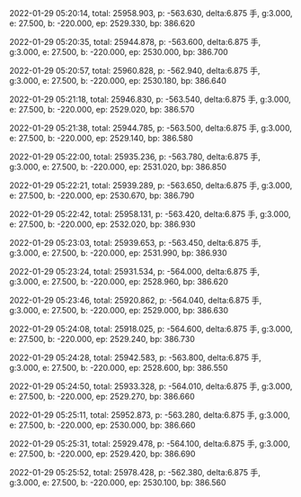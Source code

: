 2022-01-29 05:20:14, total: 25958.903, p: -563.630, delta:6.875 手, g:3.000, e: 27.500, b: -220.000, ep: 2529.330, bp: 386.620

2022-01-29 05:20:35, total: 25944.878, p: -563.600, delta:6.875 手, g:3.000, e: 27.500, b: -220.000, ep: 2530.000, bp: 386.700

2022-01-29 05:20:57, total: 25960.828, p: -562.940, delta:6.875 手, g:3.000, e: 27.500, b: -220.000, ep: 2530.180, bp: 386.640

2022-01-29 05:21:18, total: 25946.830, p: -563.540, delta:6.875 手, g:3.000, e: 27.500, b: -220.000, ep: 2529.020, bp: 386.570

2022-01-29 05:21:38, total: 25944.785, p: -563.500, delta:6.875 手, g:3.000, e: 27.500, b: -220.000, ep: 2529.140, bp: 386.580

2022-01-29 05:22:00, total: 25935.236, p: -563.780, delta:6.875 手, g:3.000, e: 27.500, b: -220.000, ep: 2531.020, bp: 386.850

2022-01-29 05:22:21, total: 25939.289, p: -563.650, delta:6.875 手, g:3.000, e: 27.500, b: -220.000, ep: 2530.670, bp: 386.790

2022-01-29 05:22:42, total: 25958.131, p: -563.420, delta:6.875 手, g:3.000, e: 27.500, b: -220.000, ep: 2532.020, bp: 386.930

2022-01-29 05:23:03, total: 25939.653, p: -563.450, delta:6.875 手, g:3.000, e: 27.500, b: -220.000, ep: 2531.990, bp: 386.930

2022-01-29 05:23:24, total: 25931.534, p: -564.000, delta:6.875 手, g:3.000, e: 27.500, b: -220.000, ep: 2528.960, bp: 386.620

2022-01-29 05:23:46, total: 25920.862, p: -564.040, delta:6.875 手, g:3.000, e: 27.500, b: -220.000, ep: 2529.000, bp: 386.630

2022-01-29 05:24:08, total: 25918.025, p: -564.600, delta:6.875 手, g:3.000, e: 27.500, b: -220.000, ep: 2529.240, bp: 386.730

2022-01-29 05:24:28, total: 25942.583, p: -563.800, delta:6.875 手, g:3.000, e: 27.500, b: -220.000, ep: 2528.600, bp: 386.550

2022-01-29 05:24:50, total: 25933.328, p: -564.010, delta:6.875 手, g:3.000, e: 27.500, b: -220.000, ep: 2529.270, bp: 386.660

2022-01-29 05:25:11, total: 25952.873, p: -563.280, delta:6.875 手, g:3.000, e: 27.500, b: -220.000, ep: 2530.000, bp: 386.660

2022-01-29 05:25:31, total: 25929.478, p: -564.100, delta:6.875 手, g:3.000, e: 27.500, b: -220.000, ep: 2529.420, bp: 386.690

2022-01-29 05:25:52, total: 25978.428, p: -562.380, delta:6.875 手, g:3.000, e: 27.500, b: -220.000, ep: 2530.100, bp: 386.560